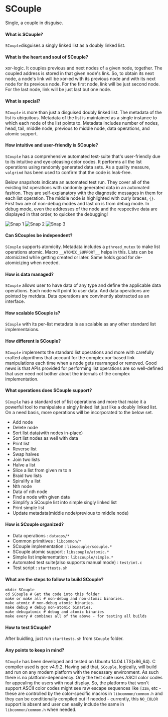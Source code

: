 # SCouple
Single, a couple in disguise.

#### What is SCouple?
`SCouple`disguises a singly linked list as a doubly linked list.

#### What is the heart and soul of SCouple?
xor-logic. It couples previous and next nodes of a given node, together. The coupled address is stored in that given node's link. So, to obtain its next node, a node's link will be xor-ed with its previous node and with its next node for its previous node. For the first node, link will be just second node. For the last node, link will be just last but one node.

#### What is special?
`SCouple` is more than just a disguised doubly linked list. The metadata of the list is ubiquitous. Metadata of the list is maintained as a single instance to which each node of the list points to. Metadata includes number of nodes, head, tail, middle node, previous to middle node, data operations, and atomic support.

#### How intuitive and user-friendly is SCouple?
`SCouple` has a comprehensive automated test-suite that's user-friendly due to its intuitive and eye-pleasing color codes. It performs all the list operations using randomly generated data sets. As a quality measure, `valgrind` has been used to confirm that the code is leak-free.

Below snapshots indicate an automated test run. They cover all of the existing list operations with randomly generated data in an automated fashion. They are self-explanatory with the diagnostic messages in them for each list operation. The middle node is highlighted with curly braces, `{}`. First two are of non-debug modes and last on is from debug mode. In debug mode, even the addresses of the node and the respective data are displayed in that order, to quicken the debugging!

![Snap 1](https://github.com/RaghavanSanthanam/SCouple/blob/master/snaps/1.png)
![Snap 2](https://github.com/RaghavanSanthanam/SCouple/blob/master/snaps/2.png)
![Snap 3](https://github.com/RaghavanSanthanam/SCouple/blob/master/snaps/3.png)


#### Can SCouples be independent?
`SCouple` supports atomicity. Metadata includes a `pthread_mutex` to make list operations atomic. Macro `__ATOMIC_SUPPORT__` helps in this. Lists can be atomicized while getting created or later. Same holds good for de-atomicizing when needed.

#### How is data managed?
`SCouple` allows user to have data of any type and define the applicable data operations. Each node will point to user data. And data operations are pointed by metdata. Data operations are convinently abstracted as an interface.

#### How scalable SCouple is?
`SCouple` with its per-list metadata is as scalable as any other standard list implementaions.

#### How different is SCouple?
`SCouple` implements the standard list operations and more with carefully crafted algorithms that account for the complex xor-based link manipulations each time when a node gets rearranged or removed. Good news is that APIs provided for performing list operations are so well-defined that user need not bother about the internals of the complex implementation.

#### What operations does SCouple support?
`SCouple` has a standard set of list operations and more that make it a powerful tool to manipulate a singly linked list just like a doubly linked list. On a need basis, more operations will be incorporated to the below set.
* Add node
* Delete node
* Sort list data(with nodes in-place)
* Sort list nodes as well with data
* Print list
* Reverse list
* Swap halves
* Join two lists
* Halve a list
* Slice a list from given m to n
* Braid two lists
* Spiralify a list
* Nth node
* Data of nth node
* Find a node with given data
* Simplify a SCouple list into simple singly linked list
* Print simple list
* Update metadata(middle node/previous to middle node)

#### How is SCouple organized?
* Data operations   : `dataops/*`
* Common primitives : `libcommon/*`
* SCouple implementation : `libscouple/scouple.*`
* SCouple atomic support : `libscouple/atomic.*`
* Simple list implementation : `libscouple/simple.*`
* Automated test suite(also supports manual mode) : `test/int.c`
* Test script : `starttests.sh`

#### What are the steps to follow to build SCouple?
    mkdir SCouple
    cd SCouple # Get the code into this folder
    make or make all # non-debug and non-atomic binaries.
    make atomic # non-debug atomic binaries.
    make debug # debug non-atomic binaries.
    make debugatomic # debug and atomic binaries
    make every # combines all of the above - for testing all builds

#### How to test SCouple?
After buidling, just run `starttests.sh` from `SCouple` folder.

#### Any points to keep in mind?
`SCouple` has been developed and tested on Ubuntu 14.04 LTS(x86_64).
C compiler used is gcc v4.9.2. Having said that, `SCouple`, logically, 
will build and run on any modern platform with the necessary environment.
As such there is no platform-dependency. Only the test suite uses ASCII
color codes for appealing the users with neat display. So, the platforms
that won't support ASCII color codes might see raw escape sequences like
`[32m`, etc - these are controlled by the color-specific macros in
`libcommon/common.h` and they can be conditionally compiled out if needed -
currently, this `NO_COLOR` support is absent and user can easily include
the same in `libcommon/common.h` when needed.












